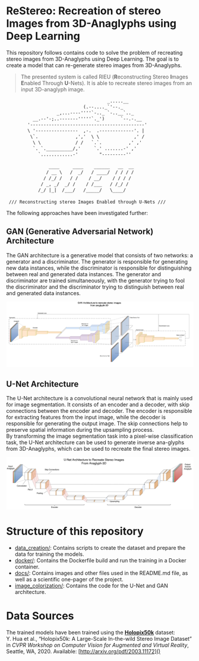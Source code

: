 # ReStereo: Recreation of stereo Images from 3D-Anaglyphs using Deep Learning

This repository follows contains code to solve the problem of recreating stereo images from 3D-Anaglyphs using Deep Learning. The goal is to create a model that can re-generate stereo images from 3D-Anaglyphs.

> The presented system is called RIEU (**R**econstructing Stereo **I**mages **E**nabled Through **U**-Nets). It is able to recreate stereo images from an input 3D-anaglyph image.
``` 
                                      _.....__
                             (.--...._`'--._
                   _,...----''''`-.._ `-..__`.._
          __.--'-;..-------'''''`._')      `--.-.__
        '-------------------------------------------'
        \ '----------------  ,-.  .-------------'. |
         \`.              ,','  \ \             ,' /
          \ \             / /   `.`.          ,' ,'
          `. `.__________/,'     `.' .......-' ,'
            `............-'        "---------''

                ____     ____    ______   __  __
               / __ \   /  _/   / ____/  / / / /
              / /_/ /   / /    / __/    / / / / 
             / _, _/  _/ /    / /___   / /_/ /  
            /_/ |_|  /___/   /_____/   \____/   
                                    
 /// Reconstructing stereo Images Enabled through U-Nets ///
```

The following approaches have been investigated further:

## GAN (Generative Adversarial Network) Architecture

The GAN architecture is a generative model that consists of two networks: a generator and a discriminator. The generator is responsible for generating new data instances, while the discriminator is responsible for distinguishing between real and generated data instances. The generator and discriminator are trained simultaneously, with the generator trying to fool the discriminator and the discriminator trying to distinguish between real and generated data instances.

![GAN Architecture](./docs/img/gan_architecture_anaglyph.jpg)


## U-Net Architecture

The U-Net architecture is a convolutional neural network that is mainly used for image segmentation. It consists of an encoder and a decoder, with skip connections between the encoder and decoder. The encoder is responsible for extracting features from the input image, while the decoder is responsible for generating the output image. The skip connections help to preserve spatial information during the upsampling process. <br>
By transforming the image segmentation task into a pixel-wise classification task, the U-Net architecture can be used to generate inverse ana-glyphs from 3D-Anaglyphs, which can be used to recreate the final stereo images.

![U-Net Architecture](./docs/img/unet_architecture_anaglyph.jpg)

# Structure of this repository
- [data_creation/](data_creation/Readme.md): Contains scripts to create the dataset and prepare the data for training the models.
- [docker/](docker/Readme.md): Contains the Dockerfile build and run the training in a Docker container.
- [docs/](docs/Readme.md): Contains images and other files used in the README.md file, as well as a scientific one-pager of the project.
- [image_colorization/](image_colorization/README.md): Contains the code for the U-Net and GAN architecture.

# Data Sources
The trained models have been trained using the **[Holopix50k](https://leiainc.github.io/holopix50k/)** dataset:<br>
Y. Hua et al., “Holopix50k: A Large-Scale In-the-wild Stereo Image
Dataset”  in _CVPR Workshop on Computer Vision for Augmented and Virtual Reality_, Seattle, WA, 2020. Available: [http://arxiv.org/pdf/2003.11172]()

